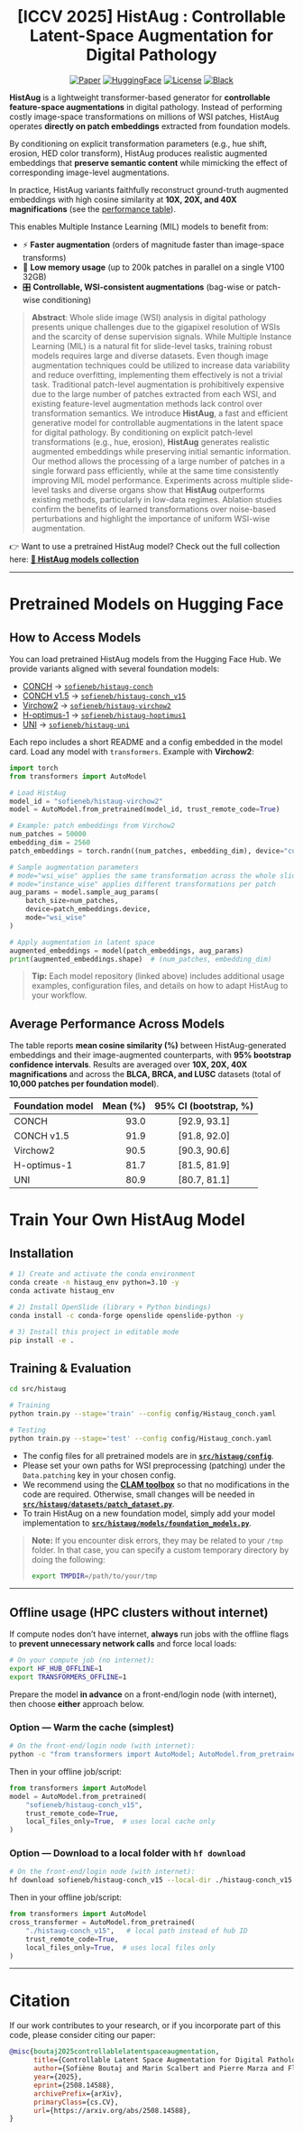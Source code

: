 

<div align="center">
<h1>[ICCV 2025] HistAug : Controllable Latent-Space Augmentation for Digital Pathology</h1>
</div>

<div align="center">


[![Paper](https://img.shields.io/badge/HistAug-arXiv.2508.14588-purple.svg)](https://arxiv.org/abs/2508.14588)
[![HuggingFace](https://img.shields.io/badge/HuggingFace-page-yellow.svg)](https://huggingface.co/collections/sofieneb/histaug-models-68a334437f71d35c7037a54e)
[![License](https://img.shields.io/badge/License-CC%20BY%204.0-lightgrey.svg)](./LICENSE)
[![Black](https://img.shields.io/badge/code%20style-black-000000.svg)](https://black.readthedocs.io/en/stable/)
</div>

 
**HistAug** is a lightweight transformer-based generator for **controllable feature-space augmentations** in digital pathology. Instead of performing costly image-space transformations on millions of WSI patches, HistAug operates **directly on patch embeddings** extracted from foundation models.

By conditioning on explicit transformation parameters (e.g., hue shift, erosion, HED color transform), HistAug produces realistic augmented embeddings that **preserve semantic content** while mimicking the effect of corresponding image-level augmentations.

In practice, HistAug variants faithfully reconstruct ground-truth augmented embeddings with high cosine similarity at **10X, 20X, and 40X magnifications** (see the [performance table](#average-performance-of-each-model)).

This enables Multiple Instance Learning (MIL) models to benefit from:

* ⚡ **Faster augmentation** (orders of magnitude faster than image-space transforms)
* 🧠 **Low memory usage** (up to 200k patches in parallel on a single V100 32GB)
* 🎛 **Controllable, WSI-consistent augmentations** (bag-wise or patch-wise conditioning)

> **Abstract**: Whole slide image (WSI) analysis in digital pathology presents unique challenges due to the gigapixel resolution of WSIs and the scarcity of dense supervision signals. While Multiple Instance Learning (MIL) is a natural fit for slide-level tasks, training robust models requires large and diverse datasets. Even though image augmentation techniques could be utilized to increase data variability and reduce overfitting, implementing them effectively is not a trivial task. Traditional patch-level augmentation is prohibitively expensive due to the large number of patches extracted from each WSI, and existing feature-level augmentation methods lack control over transformation semantics. We introduce **HistAug**, a fast and efficient generative model for controllable augmentations in the latent space for digital pathology. By conditioning on explicit patch-level transformations (e.g., hue, erosion), **HistAug** generates realistic augmented embeddings while preserving initial semantic information. Our method allows the processing of a large number of patches in a single forward pass efficiently, while at the same time consistently improving MIL model performance. Experiments across multiple slide-level tasks and diverse organs show that **HistAug** outperforms existing methods, particularly in low-data regimes. Ablation studies confirm the benefits of learned transformations over noise-based perturbations and highlight the importance of uniform WSI-wise augmentation.

👉 Want to use a pretrained HistAug model? Check out the full collection here: **[🤗 HistAug models collection](https://huggingface.co/collections/sofieneb/histaug-models-68a334437f71d35c7037a54e)**


---

# Pretrained Models on Hugging Face

## How to Access Models

You can load pretrained HistAug models from the Hugging Face Hub. We provide variants aligned with several foundation models:

* [CONCH](https://www.nature.com/articles/s41591-024-02856-4) → [`sofieneb/histaug-conch`](https://huggingface.co/sofieneb/histaug-conch)
* [CONCH v1.5](https://arxiv.org/abs/2411.19666) → [`sofieneb/histaug-conch_v15`](https://huggingface.co/sofieneb/histaug-conch_v15)
* [Virchow2](https://arxiv.org/abs/2408.00738) → [`sofieneb/histaug-virchow2`](https://huggingface.co/sofieneb/histaug-virchow2)
* [H-optimus-1](https://huggingface.co/bioptimus/H-optimus-1) → [`sofieneb/histaug-hoptimus1`](https://huggingface.co/sofieneb/histaug-hoptimus1)
* [UNI](https://www.nature.com/articles/s41591-024-02857-3) → [`sofieneb/histaug-uni`](https://huggingface.co/sofieneb/histaug-uni)

Each repo includes a short README and a config embedded in the model card. Load any model with `transformers`. Example with **Virchow2**:

```python
import torch
from transformers import AutoModel

# Load HistAug
model_id = "sofieneb/histaug-virchow2"
model = AutoModel.from_pretrained(model_id, trust_remote_code=True)

# Example: patch embeddings from Virchow2
num_patches = 50000
embedding_dim = 2560
patch_embeddings = torch.randn((num_patches, embedding_dim), device="cuda")

# Sample augmentation parameters
# mode="wsi_wise" applies the same transformation across the whole slide
# mode="instance_wise" applies different transformations per patch
aug_params = model.sample_aug_params(
    batch_size=num_patches,
    device=patch_embeddings.device,
    mode="wsi_wise"
)

# Apply augmentation in latent space
augmented_embeddings = model(patch_embeddings, aug_params)
print(augmented_embeddings.shape)  # (num_patches, embedding_dim)
```

> **Tip:** Each model repository (linked above) includes additional usage examples, configuration files, and details on how to adapt HistAug to your workflow.
## Average Performance Across Models


The table reports **mean cosine similarity (%)** between HistAug-generated embeddings and their image-augmented counterparts, with **95% bootstrap confidence intervals**. Results are averaged over **10X, 20X, 40X magnifications** and across the **BLCA, BRCA, and LUSC** datasets (total of **10,000 patches per foundation model**).

| Foundation model | Mean (%) | 95% CI (bootstrap, %) |
| ---------------- | -------: | :-------------------: |
| CONCH            |     93.0 |     \[92.9, 93.1]     |
| CONCH v1.5       |     91.9 |     \[91.8, 92.0]     |
| Virchow2         |     90.5 |     \[90.3, 90.6]     |
| H-optimus-1      |     81.7 |     \[81.5, 81.9]     |
| UNI              |     80.9 |     \[80.7, 81.1]     |



# Train Your Own HistAug Model

## Installation

```bash
# 1) Create and activate the conda environment
conda create -n histaug_env python=3.10 -y
conda activate histaug_env

# 2) Install OpenSlide (library + Python bindings)
conda install -c conda-forge openslide openslide-python -y

# 3) Install this project in editable mode
pip install -e .
```

## Training & Evaluation

```bash
cd src/histaug

# Training
python train.py --stage='train' --config config/Histaug_conch.yaml

# Testing
python train.py --stage='test' --config config/Histaug_conch.yaml
```

* The config files for all pretrained models are in **[`src/histaug/config`](src/histaug/config/)**.
* Please set your own paths for WSI preprocessing (patching) under the `Data.patching` key in your chosen config.
* We recommend using the **[CLAM toolbox](https://github.com/mahmoodlab/CLAM/)** so that no modifications in the code are required. Otherwise, small changes will be needed in **[`src/histaug/datasets/patch_dataset.py`](src/histaug/datasets/patch_dataset.py)**.
* To train HistAug on a new foundation model, simply add your model implementation to **[`src/histaug/models/foundation_models.py`](src/histaug/models/foundation_models.py)**.

> **Note:** If you encounter disk errors, they may be related to your `/tmp` folder. In that case, you can specify a custom temporary directory by doing the following:
>
> ```bash
> export TMPDIR=/path/to/your/tmp
> ```

---

## Offline usage (HPC clusters without internet)

If compute nodes don’t have internet, **always** run jobs with the offline flags to **prevent unnecessary network calls** and force local loads:

```bash
# On your compute job (no internet):
export HF_HUB_OFFLINE=1
export TRANSFORMERS_OFFLINE=1
```

Prepare the model **in advance** on a front-end/login node (with internet), then choose **either** approach below.

### Option — Warm the cache (simplest)

```bash
# On the front-end/login node (with internet):
python -c "from transformers import AutoModel; AutoModel.from_pretrained('sofieneb/histaug-conch_v15', trust_remote_code=True)"
```

Then in your offline job/script:

```python
from transformers import AutoModel
model = AutoModel.from_pretrained(
    "sofieneb/histaug-conch_v15",
    trust_remote_code=True,
    local_files_only=True,  # uses local cache only
)
```

### Option — Download to a local folder with `hf download`

```bash
# On the front-end/login node (with internet):
hf download sofieneb/histaug-conch_v15 --local-dir ./histaug-conch_v15
```

Then in your offline job/script:

```python
from transformers import AutoModel
cross_transformer = AutoModel.from_pretrained(
    "./histaug-conch_v15",   # local path instead of hub ID
    trust_remote_code=True,
    local_files_only=True,  # uses local files only
)
```

---

# Citation

If our work contributes to your research, or if you incorporate part of this code, please consider citing our paper:

```bibtex
@misc{boutaj2025controllablelatentspaceaugmentation,
      title={Controllable Latent Space Augmentation for Digital Pathology}, 
      author={Sofiène Boutaj and Marin Scalbert and Pierre Marza and Florent Couzinie-Devy and Maria Vakalopoulou and Stergios Christodoulidis},
      year={2025},
      eprint={2508.14588},
      archivePrefix={arXiv},
      primaryClass={cs.CV},
      url={https://arxiv.org/abs/2508.14588}, 
}
```
